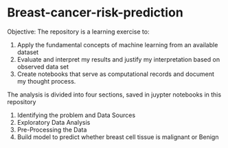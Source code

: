 # Breast-cancer-risk-prediction

Objective:
The repository is a learning exercise to:

1. Apply the fundamental concepts of machine learning from an available dataset
2. Evaluate and interpret my results and justify my interpretation based on observed data set
3. Create notebooks that serve as computational records and document my thought process.

The analysis is divided into four sections, saved in juypter notebooks in this repository

1. Identifying the problem and Data Sources
2. Exploratory Data Analysis
3. Pre-Processing the Data
4. Build model to predict whether breast cell tissue is malignant or Benign
